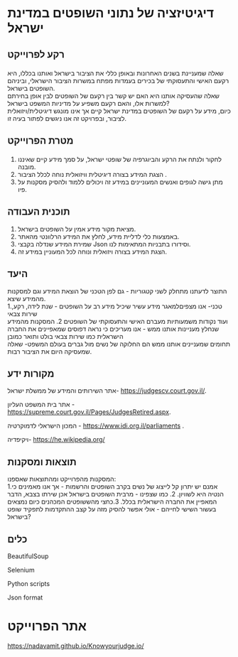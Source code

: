 # דיגיטיזציה של נתוני השופטים במדינת ישראל 

## <p> רקע לפרוייקט
שאלה שמעניינת בשנים האחרונות ובאופן כללי את הציבור בישראל ואותנו בכללו, היא רקעם האישי והתעסוקתי של בכירים בעמדות מפתח במשרות הציבור הישראלי,
וביניהם השופטים בישראל.<br>
שאלה שהעסיקה אותנו היא האם יש קשר בין רקעם של השופטים לבין אופן בחירתם למשרות אלו, והאם רקעם משפיע על מדיניות המשפט בישראל?<br> 
כיום, מידע על רקעם של השופטים במדינת ישראל קיים אך אינו מונגש דיגיטלית/ויזואלית לציבור, ובפרויקט זה אנו ניגשים לפתור בעיה זו.
</p>

## <p> מטרת הפרוייקט
1. לחקור ולנתח את הרקע והביוגרפיה של שופטי ישראל, על סמך מידע קיים שאיננו מובנה.<br> 
2. הצגת המידע בצורה דיגיטלית וויזואלית נוחה לכלל הציבור .<br>
3. מתן גישה לגופים ואנשים המעוניינים במידע זה ויכולים ללמוד ולהסיק מסקנות על פיו.
</P>


## תוכנית העבודה
1. מציאת מקור מידע אמין על השופטים בישראל.
2. באמצעות כלי לדליית מידע, לחלץ את המידע הרלוונטי מהאתר.
3. שמירת המידע שנדלה בקבצי Json וסידורו בתבניות המתאימות לנו.
4. הצגת המידע בצורה ויזואלית ונוחה לכל המעוניין במידע זה.


## היעד
התוצר לדעתנו מתחלק לשני קטגוריות - גם לפן הטכני של הוצאת המידע וגם למסקנות מהמידע שיצא.<br>
1.טכני- אנו מצפיםלמאגר מידע עשיר שיכיל מידע רב על השופטים - שנת לידה, רקע, שירות צבאי <br> ועוד נקודות משמעותיות מעברם האישי והתעסוקתי של השופטים
2. המסקנות מהמידע שנחלץ מעניינות אותנו ממש - אנו מעריכים כי נראה דפוסים שמאפיינים את החברה הישראלית כמו שירות צבאי בולט ותואר כמובן <br>
תחומים שמעניינים אותנו ממש הם החלוקה של נשים מול גברים בעולם המשפט- שאלה שמעסיקה היום את הציבור רבות.
## מקורות ידע

אתר השירותים והמידע של ממשלת ישראל- https://judgescv.court.gov.il/.

אתר בית המשפט העליון - https://supreme.court.gov.il/Pages/JudgesRetired.aspx.

המכון הישראלי לדמוקרטיה - https://www.idi.org.il/parliaments .

ויקיפדיה- https://he.wikipedia.org/

## תוצאות ומסקנות
המסקנות מהפרוייקט ומהתוצאות שאספנו: <br>
1.אמנם יש יתרון קל לייצוג של נשים בקרב השופטים והרשמות - אך אנו מאמינים כי הנטיה היא לשוויון. 
2. כמו שצפינו - מרבית השופטים בישראל אכן שירתו בצבא, הדבר המאפיין את החברה הישראלית בכלל.
3.כחצי מהששופטים המכהנים כיום נמצאים בעשור השישי לחייהם - אולי אפשר להסיק מזה על קצב ההתקדמות לתפקיד שופט בישראל?
## כלים
BeautifulSoup

Selenium

Python scripts

Json format

# אתר הפרוייקט 
https://nadavamit.github.io/Knowyourjudge.io/

